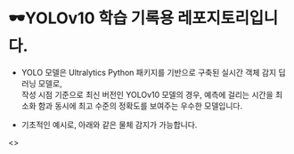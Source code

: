 # 🕶️YOLOv10 학습 기록용 레포지토리입니다.
  
- YOLO 모델은 Ultralytics Python 패키지를 기반으로 구축된 실시간 객체 감지 딥러닝 모델로,  
작성 시점 기준으로 최신 버전인 YOLOv10 모델의 경우, 예측에 걸리는 시간을 최소화 함과 동시에 최고 수준의 정확도를 보여주는 우수한 모델입니다.
  
- 기초적인 예시로, 아래와 같은 물체 감지가 가능합니다.

<>
